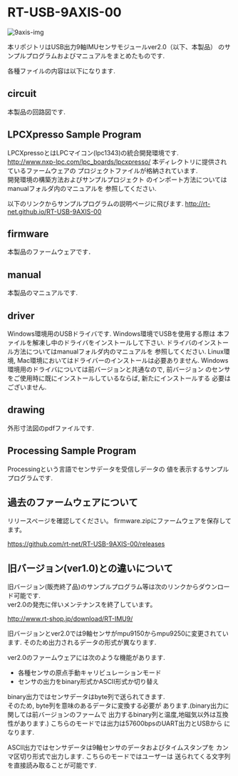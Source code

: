 # RT-USB-9AXIS-00

![9axis-img](https://github.com/rt-net/images/blob/master/usb-9axisimu/usb-9axisimu.png?raw=true)

本リポジトリはUSB出力9軸IMUセンサモジュールver2.0（以下、本製品）
のサンプルプログラムおよびマニュアルをまとめたものです.  

各種ファイルの内容は以下になります.  

## circuit 
本製品の回路図です.

## LPCXpresso Sample Program 
LPCXpressoとはLPCマイコン(lpc1343)の統合開発環境です.  
<http://www.nxp-lpc.com/lpc_boards/lpcxpresso/>
本ディレクトリに提供されているファームウェアの
プロジェクトファイルが格納されています.  
開発環境の構築方法およびサンプルプロジェクト
のインポート方法についてはmanualフォルダ内のマニュアルを
参照してください.  

以下のリンクからサンプルプログラムの説明ページに飛びます.
http://rt-net.github.io/RT-USB-9AXIS-00

## firmware 
本製品のファームウェアです．

## manual
本製品のマニュアルです.

## driver
Windows環境用のUSBドライバです.  Windows環境でUSBを使用する際は
本ファイルを解凍し中のドライバをインストールして下さい. 
ドライバのインストール方法についてはmanualフォルダ内のマニュアルを
参照してください.
Linux環境, Mac環境においてはドライバーのインストールは必要ありません.
Windows環境用のドライバについては前バージョンと共通なので, 前バージョン
のセンサをご使用時に既にインストールしているならば, 新たにインストールする
必要はございません.  

## drawing
外形寸法図のpdfファイルです.  

## Processing Sample Program
Processingという言語でセンサデータを受信しデータの
値を表示するサンプルプログラムです.  

## 過去のファームウェアについて
リリースページを確認してください。
firmware.zipにファームウェアを保存してます。

https://github.com/rt-net/RT-USB-9AXIS-00/releases

## 旧バージョン(ver1.0)との違いについて
旧バージョン(販売終了品)のサンプルプログラム等は次のリンクからダウンロード可能です.  
ver2.0の発売に伴いメンテナンスを終了しています。

http://www.rt-shop.jp/download/RT-IMU9/

旧バージョンとver2.0では9軸センサがmpu9150からmpu9250に変更されています. 
そのため出力されるデータの形式が異なります.

ver2.0のファームウェアには次のような機能があります.

- 各種センサの原点手動キャリビュレーションモード
- センサの出力をbinary形式かASCII形式か切り替え
 
binary出力ではセンサデータはbyte列で送られてきます.  
そのため, byte列を意味のあるデータに変換する必要が
あります.(binary出力に関しては前バージョンのファームで
出力するbinary列と温度,地磁気以外は互換性があります.)
こちらのモードでは出力は57600bpsのUART出力とUSBから
になります.  

ASCII出力ではセンサデータは9軸センサのデータおよびタイムスタンプを
カンマ区切り形式で出力します.  こちらのモードではユーザーは
送られてくる文字列を直接読み取ることが可能です. 
